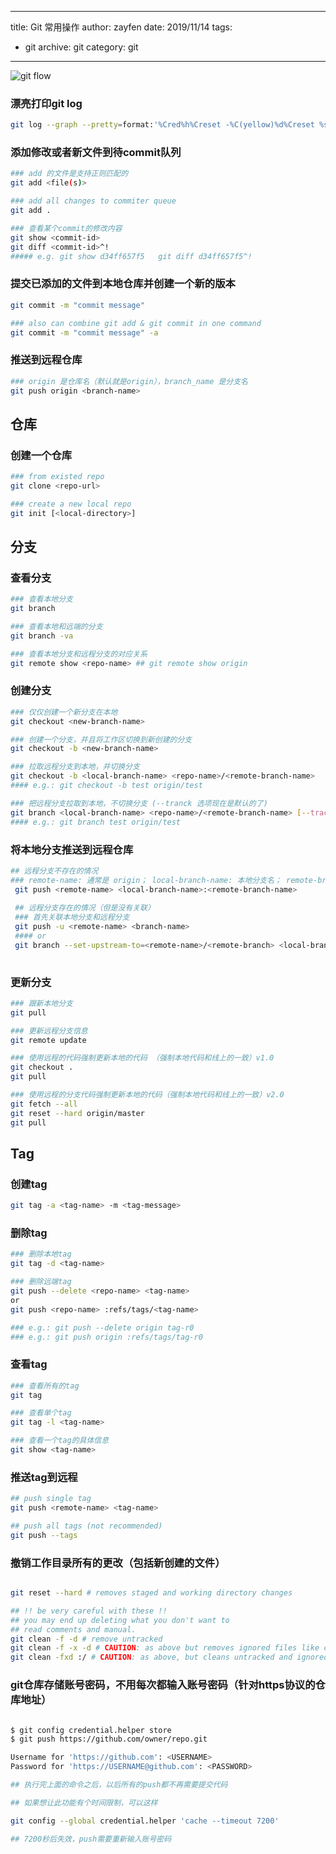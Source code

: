 ------
title: Git 常用操作
author: zayfen
date: 2019/11/14
tags: 
 - git
archive: git
category: git
------
![git flow](https://res.cloudinary.com/zayfen/image/upload/v1568171685/img/l8yeyxvtfw6kplg1ci67.png)

### 漂亮打印git log
```sh
git log --graph --pretty=format:'%Cred%h%Creset -%C(yellow)%d%Creset %s %Cgreen(%cr)%Creset' --abbrev-commit --date=relative
```
<!-- more -->

### 添加修改或者新文件到待commit队列
```sh
### add 的文件是支持正则匹配的
git add <file(s)>

### add all changes to commiter queue
git add .

### 查看某个commit的修改内容
git show <commit-id>
git diff <commit-id>^!
##### e.g. git show d34ff657f5   git diff d34ff657f5^!
``` 

### 提交已添加的文件到本地仓库并创建一个新的版本
```sh
git commit -m "commit message"

### also can combine git add & git commit in one command
git commit -m "commit message" -a
```

### 推送到远程仓库
```sh
### origin 是仓库名（默认就是origin），branch_name 是分支名
git push origin <branch-name>
```

## 仓库
### 创建一个仓库
```bash
### from existed repo 
git clone <repo-url>

### create a new local repo
git init [<local-directory>]
```


## 分支
### 查看分支
```sh
### 查看本地分支
git branch

### 查看本地和远端的分支
git branch -va

### 查看本地分支和远程分支的对应关系
git remote show <repo-name> ## git remote show origin
```

### 创建分支
```sh
### 仅仅创建一个新分支在本地
git checkout <new-branch-name>

### 创建一个分支，并且将工作区切换到新创建的分支
git checkout -b <new-branch-name>

### 拉取远程分支到本地，并切换分支
git checkout -b <local-branch-name> <repo-name>/<remote-branch-name>
#### e.g.: git checkout -b test origin/test

### 把远程分支拉取到本地，不切换分支 (--tranck 选项现在是默认的了)
git branch <local-branch-name> <repo-name>/<remote-branch-name> [--track]
#### e.g.: git branch test origin/test
```

### 将本地分支推送到远程仓库
```bash
## 远程分支不存在的情况
### remote-name: 通常是 origin； local-branch-name: 本地分支名； remote-branch-name: 要创建的远程分支名
 git push <remote-name> <local-branch-name>:<remote-branch-name>
 
 ## 远程分支存在的情况（但是没有关联）
 ### 首先关联本地分支和远程分支
 git push -u <remote-name> <branch-name>
 #### or
 git branch --set-upstream-to=<remote-name>/<remote-branch> <local-branch>
 
```

### 更新分支
```bash
### 跟新本地分支
git pull

### 更新远程分支信息
git remote update

### 使用远程的代码强制更新本地的代码 （强制本地代码和线上的一致）v1.0
git checkout .
git pull

### 使用远程的分支代码强制更新本地的代码（强制本地代码和线上的一致）v2.0
git fetch --all
git reset --hard origin/master
git pull

```

## Tag

### 创建tag
```bash
git tag -a <tag-name> -m <tag-message>
```

### 删除tag
```bash
### 删除本地tag
git tag -d <tag-name>

### 删除远端tag
git push --delete <repo-name> <tag-name>
or 
git push <repo-name> :refs/tags/<tag-name>

### e.g.: git push --delete origin tag-r0
### e.g.: git push origin :refs/tags/tag-r0
```

### 查看tag
```bash
### 查看所有的tag
git tag

### 查看单个tag
git tag -l <tag-name>

### 查看一个tag的具体信息
git show <tag-name>
```

### 推送tag到远程
```sh
## push single tag
git push <remote-name> <tag-name>

## push all tags (not recommended)
git push --tags
```


### 撤销工作目录所有的更改（包括新创建的文件）
```sh

git reset --hard # removes staged and working directory changes

## !! be very careful with these !!
## you may end up deleting what you don't want to
## read comments and manual.
git clean -f -d # remove untracked
git clean -f -x -d # CAUTION: as above but removes ignored files like config.
git clean -fxd :/ # CAUTION: as above, but cleans untracked and ignored files through the entire repo (without :/, the operation affects only the current directory)

```


### git仓库存储账号密码，不用每次都输入账号密码（针对https协议的仓库地址）
```bash

$ git config credential.helper store
$ git push https://github.com/owner/repo.git

Username for 'https://github.com': <USERNAME>
Password for 'https://USERNAME@github.com': <PASSWORD>

## 执行完上面的命令之后，以后所有的push都不再需要提交代码

## 如果想让此功能有个时间限制，可以这样

git config --global credential.helper 'cache --timeout 7200'

## 7200秒后失效，push需要重新输入账号密码

```